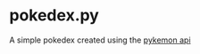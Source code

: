 pokedex.py
==========

A simple pokedex created using the [pykemon api](https://github.com/phalt/pykemon)